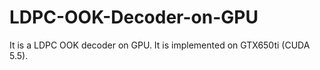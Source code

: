 # LDPC-OOK-Decoder-on-GPU
It is a LDPC OOK decoder on GPU. It is implemented on GTX650ti (CUDA 5.5).
